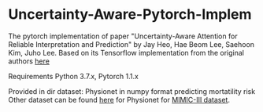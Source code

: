 # Uncertainty-Aware-Pytorch-Implem
The pytorch implementation of paper "Uncertainty-Aware Attention for Reliable Interpretation and Prediction" 
by Jay Heo, Hae Beom Lee, Saehoon Kim, Juho Lee. 
Based on its Tensorflow implementation from the original authors [here](https://github.com/jayheo/UA.git)

Requirements Python 3.7.x, Pytorch 1.1.x

Provided in dir dataset: Physionet in numpy format predicting mortatility risk
Other dataset can be found [here](https://physionet.org/physiobank/database/challenge/2012/) for Physionet for [MIMIC-III dataset](https://mimic.physionet.org/).



